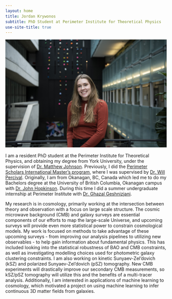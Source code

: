 ```yaml
---
layout: home
title: Jordan Krywonos
subtitle: PhD Student at Perimeter Institute for Theoretical Physics
use-site-title: true
---
```


![](https://github.com/JKrywonos/JKrywonos.github.io/blob/master/assets/img/Jordan_Krywonos_009_Original.jpg)

I am a resident PhD student at the Perimeter Institute for Theoretical Physics, and obtaining my degree from York University, under the supervision of [Dr. Matthew Johnson](https://perimeterinstitute.ca/people/matthew-johnson). Previously, I did the [Perimeter Scholars International Master’s program](https://perimeterinstitute.ca/psi-masters-program), where I was supervised by [Dr. Will Percival](https://perimeterinstitute.ca/people/will-percival). Originally, I am from Okanagan, BC, Canada which led me to do my Bachelors degree at the University of British Columbia, Okanagan campus with [Dr. John Hopkinson](https://cmps.ok.ubc.ca/about/contact/john-hopkinson/). During this time I did a summer undergraduate internship at Perimeter Institute with [Dr. Ghazal Geshnizjani](https://ghazalgeshnizjani.wordpress.com/). 

My research is in cosmology, primarily working at the intersection between theory and observation with a focus on large scale structure. The cosmic microwave background (CMB) and galaxy surveys are essential components of our efforts to map the large-scale Universe, and upcoming surveys will provide even more statistical power to constrain cosmological models. My work is focused on methods to take advantage of these upcoming surveys - from improving our analysis pipelines to utilizing new observables - to help gain information about fundamental physics. This has included looking into the statistical robustness of BAO and CMB constraints, as well as investigating modelling choices used for photometric galaxy clustering constraints. I am also working on kinetic Sunyaev-Zel’dovich (kSZ) and polarized Sunyaev-Zel’dovich (pSZ) tomography. New CMB experiments will drastically improve our secondary CMB measurements, so kSZ/pSZ tomography will utilize this and the benefits of a multi-tracer analysis. Additionally, I am interested in applications of machine learning to cosmology, which motivated a project on using machine learning to infer continuous 3D matter fields from galaxies. 
